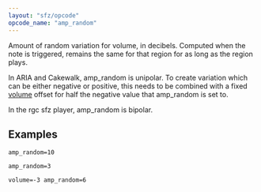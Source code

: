 ```yaml
---
layout: "sfz/opcode"
opcode_name: "amp_random"
---
```

Amount of random variation for volume, in decibels. Computed when the note is
triggered, remains the same for that region for as long as the region plays.

In ARIA and Cakewalk, amp_random is unipolar. To create variation which can
be either negative or positive, this needs to be combined with a fixed
[volume](/opcodes/volume) offset for half the negative value that amp_random
is set to.

In the rgc sfz player, amp_random is bipolar.

## Examples

```
amp_random=10

amp_random=3

volume=-3 amp_random=6
```
